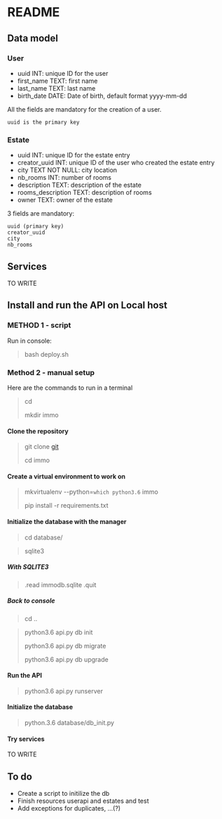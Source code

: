 # README

## Data model

### User
- uuid INT: unique ID for the user
- first_name TEXT: first name
- last_name TEXT: last name
- birth_date DATE: Date of birth, default format yyyy-mm-dd

All the fields are mandatory for the creation of a user.

	uuid is the primary key
	
### Estate
* 	uuid INT: unique ID for the estate entry
* 	creator_uuid INT: unique ID of the user who created the estate entry
* 	city TEXT NOT NULL: city location
* 	nb_rooms INT: number of rooms
* 	description TEXT: description of the estate
* 	rooms_description TEXT: description of rooms
* 	owner TEXT: owner of the estate

3 fields are mandatory:	

	uuid (primary key)
	creator_uuid
	city
	nb_rooms

## Services

TO WRITE

## Install and run the API on Local host
### METHOD 1 - script
Run in console:
> bash deploy.sh

### Method 2 - manual setup
Here are the commands to run in a terminal
> cd 
>
> mkdir immo

#### Clone the repository
> git clone [git]()
>
> cd immo 

#### Create a virtual environment to work on
> mkvirtualenv --python=`which python3.6` immo
>
> pip install -r requirements.txt

#### Initialize the database with the manager
> cd database/

> sqlite3
##### With SQLITE3
> .read immodb.sqlite
> .quit

##### Back to console
> cd ..

> python3.6 api.py db init
> 
> python3.6 api.py db migrate
> 
> python3.6 api.py db upgrade
> 

#### Run the API
> python3.6 api.py runserver

#### Initialize the database
> python.3.6 database/db_init.py

#### Try services

TO WRITE

## To do

- Create a script to initilize the db
- Finish resources userapi and estates and test
- Add exceptions for duplicates, ...(?)